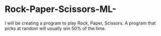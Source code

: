 # Rock-Paper-Scissors-ML-
I will be creating a program to play Rock, Paper, Scissors. A program that picks at random will usually win 50% of the time.

